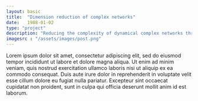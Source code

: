 ```yaml
---
layout: basic
title:  "Dimension reduction of complex networks"
date:   1988-01-02
type: "project"
description: "Reducing the complexity of dynamical complex networks through their spectral properties"
imagesrc : "/assets/images/post.png"
---
```


Lorem ipsum dolor sit amet, consectetur adipiscing elit, sed do eiusmod tempor incididunt ut labore et dolore magna aliqua. Ut enim ad minim veniam, quis nostrud exercitation ullamco laboris nisi ut aliquip ex ea commodo consequat. Duis aute irure dolor in reprehenderit in voluptate velit esse cillum dolore eu fugiat nulla pariatur. Excepteur sint occaecat cupidatat non proident, sunt in culpa qui officia deserunt mollit anim id est laborum.